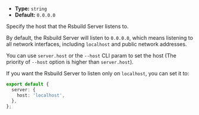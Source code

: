 - **Type:** `string`
- **Default:** `0.0.0.0`

Specify the host that the Rsbuild Server listens to.

By default, the Rsbuild Server will listen to `0.0.0.0`, which means listening to all network interfaces, including `localhost` and public network addresses.

You can use `server.host` or the `--host` CLI param to set the host (The priority of `--host` option is higher than `server.host`).

If you want the Rsbuild Server to listen only on `localhost`, you can set it to:

```ts
export default {
  server: {
    host: 'localhost',
  },
};
```
